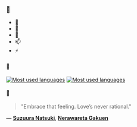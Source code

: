 ### 👋

- 🔭
- 🌱
- 💬
- 📫
- ⚡

#### 🧏

[![Most used languages](https://github-readme-stats-aynah.vercel.app/api/top-langs/?username=aynh&theme=solarized-dark&langs_count=6&layout=compact&hide_title=true)](https://github.com/anuraghazra/github-readme-stats#gh-dark-mode-only)
[![Most used languages](https://github-readme-stats-aynah.vercel.app/api/top-langs/?username=aynh&theme=solarized-light&langs_count=6&layout=compact&hide_title=true)](https://github.com/anuraghazra/github-readme-stats#gh-light-mode-only)

#### 💬

> "Embrace that feeling. Love’s never rational."

&mdash; [**Suzuura Natsuki**](https://myanimelist.net/character.php?q=Suzuura%20Natsuki&cat=character), [**Nerawareta Gakuen**](https://myanimelist.net/search/all?q=Nerawareta%20Gakuen&cat=all)
